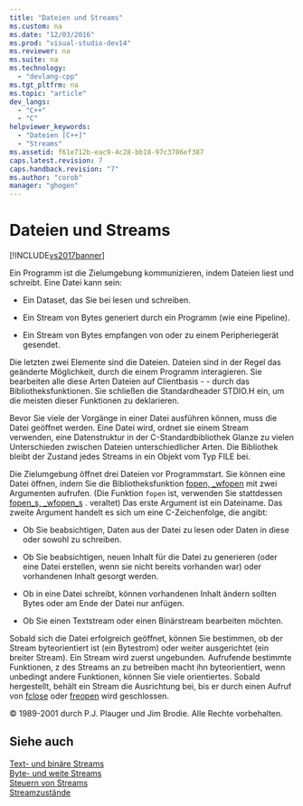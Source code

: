 ```yaml
---
title: "Dateien und Streams"
ms.custom: na
ms.date: "12/03/2016"
ms.prod: "visual-studio-dev14"
ms.reviewer: na
ms.suite: na
ms.technology: 
  - "devlang-cpp"
ms.tgt_pltfrm: na
ms.topic: "article"
dev_langs: 
  - "C++"
  - "C"
helpviewer_keywords: 
  - "Dateien [C++]"
  - "Streams"
ms.assetid: f61e712b-eac9-4c28-bb18-97c3786ef387
caps.latest.revision: 7
caps.handback.revision: "7"
ms.author: "corob"
manager: "ghogen"
---
```

# Dateien und Streams
[!INCLUDE[vs2017banner](../assembler/inline/includes/vs2017banner.md)]

Ein Programm ist die Zielumgebung kommunizieren, indem Dateien liest und schreibt.  Eine Datei kann sein:  
  
-   Ein Dataset, das Sie bei lesen und schreiben.  
  
-   Ein Stream von Bytes generiert durch ein Programm \(wie eine Pipeline\).  
  
-   Ein Stream von Bytes empfangen von oder zu einem Peripheriegerät gesendet.  
  
 Die letzten zwei Elemente sind die Dateien.  Dateien sind in der Regel das geänderte Möglichkeit, durch die einem Programm interagieren.  Sie bearbeiten alle diese Arten Dateien auf Clientbasis \- \- durch das Bibliotheksfunktionen.  Sie schließen die Standardheader STDIO.H ein, um die meisten dieser Funktionen zu deklarieren.  
  
 Bevor Sie viele der Vorgänge in einer Datei ausführen können, muss die Datei geöffnet werden.  Eine Datei wird, ordnet sie einem Stream verwenden, eine Datenstruktur in der C\-Standardbibliothek Glanze zu vielen Unterschieden zwischen Dateien unterschiedlicher Arten.  Die Bibliothek bleibt der Zustand jedes Streams in ein Objekt vom Typ FILE bei.  
  
 Die Zielumgebung öffnet drei Dateien vor Programmstart.  Sie können eine Datei öffnen, indem Sie die Bibliotheksfunktion [fopen, \_wfopen](../c-runtime-library/reference/fopen-wfopen.md) mit zwei Argumenten aufrufen. \(Die Funktion `fopen` ist, verwenden Sie stattdessen [fopen\_s, \_wfopen\_s](../c-runtime-library/reference/fopen-s-wfopen-s.md) . veraltet\) Das erste Argument ist ein Dateiname.  Das zweite Argument handelt es sich um eine C\-Zeichenfolge, die angibt:  
  
-   Ob Sie beabsichtigen, Daten aus der Datei zu lesen oder Daten in diese oder sowohl zu schreiben.  
  
-   Ob Sie beabsichtigen, neuen Inhalt für die Datei zu generieren \(oder eine Datei erstellen, wenn sie nicht bereits vorhanden war\) oder vorhandenen Inhalt gesorgt werden.  
  
-   Ob in eine Datei schreibt, können vorhandenen Inhalt ändern sollten Bytes oder am Ende der Datei nur anfügen.  
  
-   Ob Sie einen Textstream oder einen Binärstream bearbeiten möchten.  
  
 Sobald sich die Datei erfolgreich geöffnet, können Sie bestimmen, ob der Stream byteorientiert ist \(ein Bytestrom\) oder weiter ausgerichtet \(ein breiter Stream\).  Ein Stream wird zuerst ungebunden.  Aufrufende bestimmte Funktionen, z des Streams an zu betreiben macht ihn byteorientiert, wenn unbedingt andere Funktionen, können Sie viele orientiertes.  Sobald hergestellt, behält ein Stream die Ausrichtung bei, bis er durch einen Aufruf von [fclose](../c-runtime-library/reference/fclose-fcloseall.md) oder [freopen](../c-runtime-library/reference/freopen-wfreopen.md) wird geschlossen.  
  
 © 1989\-2001 durch P.J.  Plauger und Jim Brodie.  Alle Rechte vorbehalten.  
  
## Siehe auch  
 [Text\- und binäre Streams](../c-runtime-library/text-and-binary-streams.md)   
 [Byte\- und weite Streams](../c-runtime-library/byte-and-wide-streams.md)   
 [Steuern von Streams](../c-runtime-library/controlling-streams.md)   
 [Streamzustände](../c-runtime-library/stream-states.md)